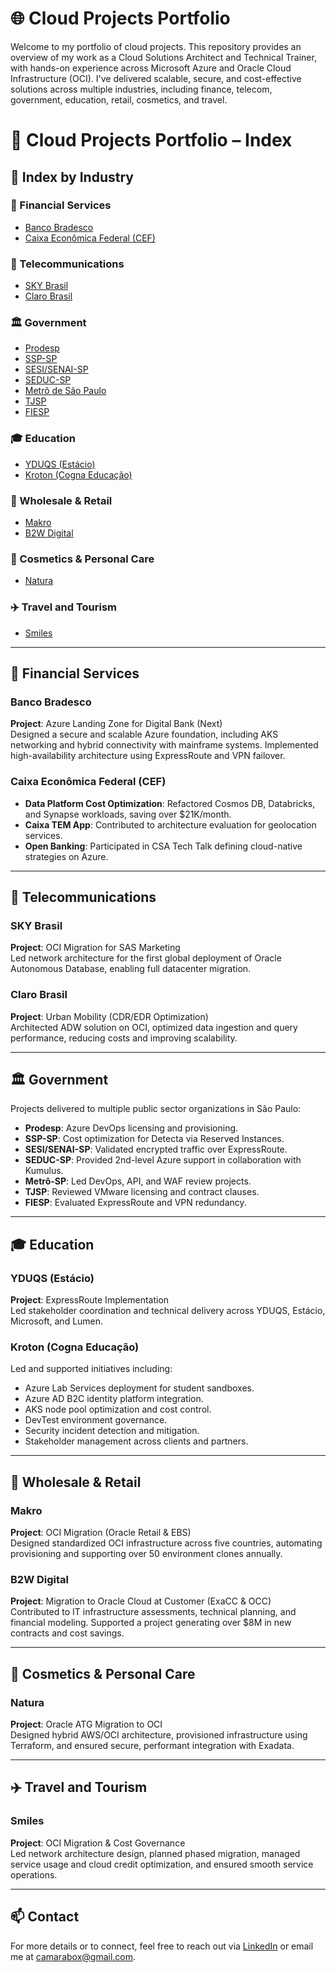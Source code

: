 # 🌐 Cloud Projects Portfolio

Welcome to my portfolio of cloud projects. This repository provides an overview of my work as a Cloud Solutions Architect and Technical Trainer, with hands-on experience across Microsoft Azure and Oracle Cloud Infrastructure (OCI). I've delivered scalable, secure, and cost-effective solutions across multiple industries, including finance, telecom, government, education, retail, cosmetics, and travel.

# 📘 Cloud Projects Portfolio – Index

## 🔎 Index by Industry

### 💼 Financial Services
- [Banco Bradesco](#banco-bradesco)
- [Caixa Econômica Federal (CEF)](#caixa-econômica-federal-cef)

### 📡 Telecommunications
- [SKY Brasil](#sky-brasil)
- [Claro Brasil](#claro-brasil)

### 🏛️ Government
- [Prodesp](#prodesp)
- [SSP-SP](#ssp-sp)
- [SESI/SENAI-SP](#sesisenai-sp)
- [SEDUC-SP](#seduc-sp)
- [Metrô de São Paulo](#metrô-de-são-paulo)
- [TJSP](#tjsp)
- [FIESP](#fiesp)

### 🎓 Education
- [YDUQS (Estácio)](#yduqs-estácio)
- [Kroton (Cogna Educação)](#kroton-cogna-educação)

### 🛒 Wholesale & Retail
- [Makro](#makro)
- [B2W Digital](#b2w-digital)

### 💄 Cosmetics & Personal Care
- [Natura](#natura)

### ✈️ Travel and Tourism
- [Smiles](#smiles)


---

## 💼 Financial Services

### **Banco Bradesco**
**Project**: Azure Landing Zone for Digital Bank (Next)  
Designed a secure and scalable Azure foundation, including AKS networking and hybrid connectivity with mainframe systems. Implemented high-availability architecture using ExpressRoute and VPN failover.

### **Caixa Econômica Federal (CEF)**
- **Data Platform Cost Optimization**: Refactored Cosmos DB, Databricks, and Synapse workloads, saving over $21K/month.
- **Caixa TEM App**: Contributed to architecture evaluation for geolocation services.
- **Open Banking**: Participated in CSA Tech Talk defining cloud-native strategies on Azure.

---

## 📡 Telecommunications

### **SKY Brasil**
**Project**: OCI Migration for SAS Marketing  
Led network architecture for the first global deployment of Oracle Autonomous Database, enabling full datacenter migration.

### **Claro Brasil**
**Project**: Urban Mobility (CDR/EDR Optimization)  
Architected ADW solution on OCI, optimized data ingestion and query performance, reducing costs and improving scalability.

---

## 🏛️ Government

Projects delivered to multiple public sector organizations in São Paulo:
- **Prodesp**: Azure DevOps licensing and provisioning.
- **SSP-SP**: Cost optimization for Detecta via Reserved Instances.
- **SESI/SENAI-SP**: Validated encrypted traffic over ExpressRoute.
- **SEDUC-SP**: Provided 2nd-level Azure support in collaboration with Kumulus.
- **Metrô-SP**: Led DevOps, API, and WAF review projects.
- **TJSP**: Reviewed VMware licensing and contract clauses.
- **FIESP**: Evaluated ExpressRoute and VPN redundancy.

---

## 🎓 Education

### **YDUQS (Estácio)**
**Project**: ExpressRoute Implementation  
Led stakeholder coordination and technical delivery across YDUQS, Estácio, Microsoft, and Lumen.

### **Kroton (Cogna Educação)**
Led and supported initiatives including:
- Azure Lab Services deployment for student sandboxes.
- Azure AD B2C identity platform integration.
- AKS node pool optimization and cost control.
- DevTest environment governance.
- Security incident detection and mitigation.
- Stakeholder management across clients and partners.

---

## 🛒 Wholesale & Retail

### **Makro**
**Project**: OCI Migration (Oracle Retail & EBS)  
Designed standardized OCI infrastructure across five countries, automating provisioning and supporting over 50 environment clones annually.

### **B2W Digital**
**Project**: Migration to Oracle Cloud at Customer (ExaCC & OCC)  
Contributed to IT infrastructure assessments, technical planning, and financial modeling. Supported a project generating over $8M in new contracts and cost savings.

---

## 💄 Cosmetics & Personal Care

### **Natura**
**Project**: Oracle ATG Migration to OCI  
Designed hybrid AWS/OCI architecture, provisioned infrastructure using Terraform, and ensured secure, performant integration with Exadata.

---

## ✈️ Travel and Tourism

### **Smiles**
**Project**: OCI Migration & Cost Governance  
Led network architecture design, planned phased migration, managed service usage and cloud credit optimization, and ensured smooth service operations.

---

## 📫 Contact

For more details or to connect, feel free to reach out via [LinkedIn](https://www.linkedin.com/in/renatocamara) or email me at camarabox@gmail.com.
